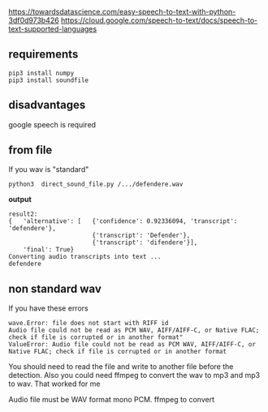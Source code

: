 https://towardsdatascience.com/easy-speech-to-text-with-python-3df0d973b426
https://cloud.google.com/speech-to-text/docs/speech-to-text-supported-languages

## requirements

```
pip3 install numpy
pip3 install soundfile
```

## disadvantages

google speech is required

## from file

If you wav is "standard"

```
python3  direct_sound_file.py /.../defendere.wav 
```

**output**

```
result2:
{   'alternative': [   {'confidence': 0.92336094, 'transcript': 'defendere'},
                       {'transcript': 'Defender'},
                       {'transcript': 'difendere'}],
    'final': True}
Converting audio transcripts into text ...
defendere
```

## non standard wav

If you have these errors

```
wave.Error: file does not start with RIFF id
Audio file could not be read as PCM WAV, AIFF/AIFF-C, or Native FLAC; check if file is corrupted or in another format"
ValueError: Audio file could not be read as PCM WAV, AIFF/AIFF-C, or Native FLAC; check if file is corrupted or in another format
```

You should need to read the file and write to another file before the detection. Also you could need ffmpeg to convert the wav to mp3 and mp3 to wav. That worked for me


Audio file must be WAV format mono PCM.
ffmpeg to convert